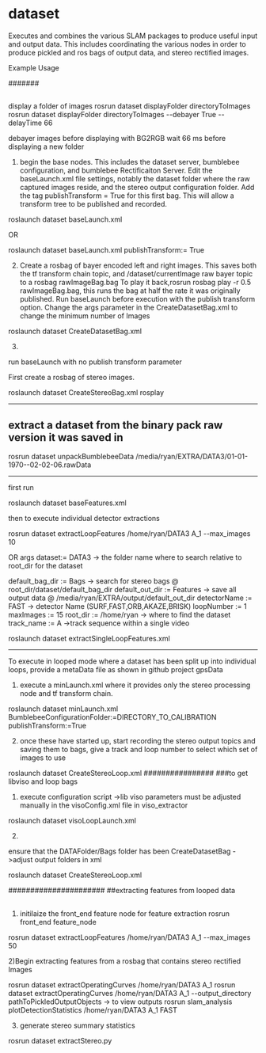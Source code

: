 # dataset
Executes and combines the various SLAM packages to produce useful input and output data. This includes coordinating the various nodes in order to produce pickled and ros bags of output data, and stereo rectified images.


Example Usage


#######
##
display a folder of images
rosrun dataset displayFolder directoryToImages 
rosrun dataset displayFolder directoryToImages --debayer True --delayTime 66

debayer images before displaying with BG2RGB
wait 66 ms before displaying a new folder


1) begin the base nodes. This includes the dataset server, bumblebee configuration, and bumblebee Rectificaiton Server.
  Edit the baseLaunch.xml file settings, notably the dataset folder where the raw captured images reside, and the stereo output configuration folder.
    Add the tag publishTransform = True for this first bag.
  This will allow a transform tree to be published and recorded.
  
  
  roslaunch dataset baseLaunch.xml
  
  
  OR 
  
  roslaunch dataset baseLaunch.xml publishTransform:= True
  
  

2) Create a rosbag of bayer encoded left and right images. This saves both the tf transform chain topic, and /dataset/currentImage raw bayer topic  to a rosbag rawImageBag.bag
  To play it back,rosrun rosbag play -r 0.5 rawImageBag.bag,
  this runs the bag at half the rate it was originally published.
  Run baseLaunch before execution with the publish transform option.
  Change the args parameter in the CreateDatasetBag.xml to change the minimum number of Images

    
  

  roslaunch dataset CreateDatasetBag.xml

3) 
run baseLaunch with no publish transform parameter

First create a rosbag of stereo images.


  roslaunch dataset CreateStereoBag.xml 
  rosplay 
  
  
  ---------------------
  extract a dataset from the binary pack raw version it was saved in
  -------------------
  rosrun dataset unpackBumblebeeData /media/ryan/EXTRA/DATA3/01-01-1970--02-02-06.rawData


  
  
----------------
first run

roslaunch dataset baseFeatures.xml

then to execute individual detector extractions

rosrun dataset extractLoopFeatures /home/ryan/DATA3 A_1 --max_images 10

OR 
args
dataset:= DATA3
  -> the folder name where to search relative to root_dir for the dataset

default_bag_dir := Bags
  -> search for stereo bags @ root_dir/dataset/default_bag_dir
default_out_dir := Features
  -> save all output data @ /media/ryan/EXTRA/output/default_out_dir
detectorName := FAST
  -> detector Name (SURF,FAST,ORB,AKAZE,BRISK)
loopNumber := 1
maxImages := 15
root_dir := /home/ryan
  -> where to find the dataset
track_name := A
  ->track sequence within a single video 

roslaunch dataset extractSingleLoopFeatures.xml

-----------------
  
  
  
To execute in looped mode where a dataset has been split up into individual loops, provide a metaData file as shown in github project gpsData

1) execute a minLaunch.xml where it provides only the stereo processing node and tf transform chain.

roslaunch dataset minLaunch.xml BumblebeeConfigurationFolder:=DIRECTORY_TO_CALIBRATION publishTransform:=True

2) once these have started up, start recording the stereo output topics and saving them to bags, give a track and loop number to select which set of images to use

roslaunch dataset CreateStereoLoop.xml
################
###to get libviso and loop bags

1) execute configuration script
->lib viso parameters must be adjusted manually in the visoConfig.xml file in viso_extractor


roslaunch dataset visoLoopLaunch.xml

2)
ensure that the DATAFolder/Bags folder has been CreateDatasetBag
->adjust output folders in xml 


roslaunch dataset CreateStereoLoop.xml



######################
##extracting features from looped data
##

1) initilaize the front_end feature node for feature extraction
rosrun front_end feature_node

rosrun dataset extractLoopFeatures /home/ryan/DATA3 A_1 --max_images 50

2)Begin extracting features from a rosbag that contains stereo rectified Images

rosrun dataset extractOperatingCurves /home/ryan/DATA3 A_1
rosrun dataset extractOperatingCurves /home/ryan/DATA3 A_1 --output_directory pathToPickledOutputObjects
-> to view outputs
rosrun slam_analysis plotDetectionStatistics /home/ryan/DATA3 A_1 FAST


3) generate stereo summary statistics 

rosrun dataset extractStereo.py

